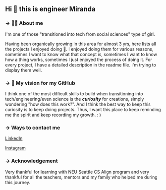 ## Hi 🤗 this is engineer Miranda

### -> 👩‍🦰 About me
I'm one of those "transitioned into tech from social sciences" type of girl.

Having been organically growing in this area for almost 3 yrs, here lists all the projects I enjoyed doing 💛. I enjoyed doing them for various reasons, sometimes I want to know what that concept is, sometimes I want to know how a thing works, sometimes I just enjoyed the process of doing it. For every project, I have a detailed description in the readme file. I'm trying to display them well.

### -> 🧠 My vision for my GitHub
I think one of the most difficult skills to build when transitioning into tech/engineering/even science is the ***curiosity*** for creations, simply wondering "how does this work?". And I think the best way to keep this curiosity is to keep doing projects. Thus, I want this place to keep reminding me the spirit and keep recording my growth. : )

### -> Ways to contact me
[LinkedIn](https://www.linkedin.com/in/miranda-lyu/)

[Instagram](https://www.instagram.com/miranda_lyu/)

### -> Acknowledgement
Very thankful for learning with NEU Seattle CS Align program and very thankful for all the teachers, mentors and my family who helped me during this journey.



<!--
**MirandaLyu/MirandaLyu** is a ✨ _special_ ✨ repository because its `README.md` (this file) appears on your GitHub profile.

Here are some ideas to get you started:

- 🔭 I’m currently working on ...
- 🌱 I’m currently learning ...
- 👯 I’m looking to collaborate on ...
- 🤔 I’m looking for help with ...
- 💬 Ask me about ...
- 📫 How to reach me: ...
- 😄 Pronouns: ...
- ⚡ Fun fact: ...
-->
